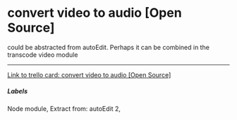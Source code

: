# convert video to audio [Open Source]

could be abstracted from autoEdit.
Perhaps it can be combined in the transcode video module 

---

[Link to trello card: convert video to audio [Open Source]](https://trello.com/c/1fLY5mLQ)

##### Labels

Node module, Extract from: autoEdit 2, 